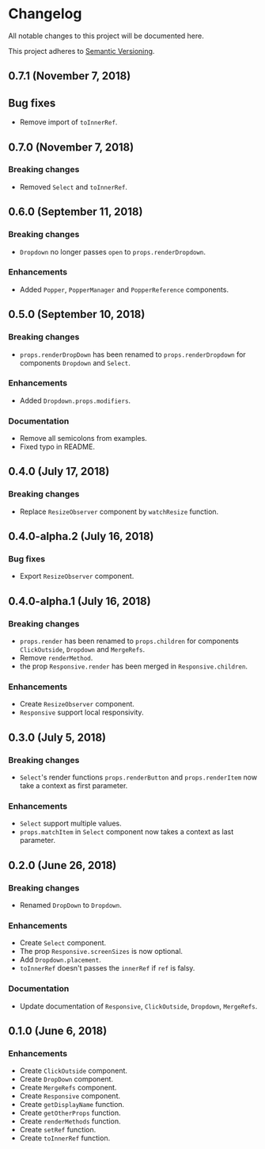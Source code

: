 <!--
  When editing this file keep in mind to:
  * Prefer clear English sentences to short abbreviations.
  * Keep the sections sorted in the same order:
    1. Breaking changes
    2. Enhancements
    3. Bug fixes
    4. Documentation
  * Put all unreleased changes in the top level "Unreleased" section.
-->

# Changelog

All notable changes to this project will be documented here.

This project adheres to [Semantic Versioning](http://semver.org/spec/v2.0.0.html).

## 0.7.1 (November 7, 2018)

## Bug fixes

- Remove import of `toInnerRef`.

## 0.7.0 (November 7, 2018)

### Breaking changes

- Removed `Select` and `toInnerRef`.

## 0.6.0 (September 11, 2018)

### Breaking changes

- `Dropdown` no longer passes `open` to `props.renderDropdown`.

### Enhancements

- Added `Popper`, `PopperManager` and `PopperReference` components.

## 0.5.0 (September 10, 2018)

### Breaking changes

- `props.renderDropDown` has been renamed to `props.renderDropdown` for components `Dropdown` and `Select`.

### Enhancements

- Added `Dropdown.props.modifiers`.

### Documentation

- Remove all semicolons from examples.
- Fixed typo in README.

## 0.4.0 (July 17, 2018)

### Breaking changes

- Replace `ResizeObserver` component by `watchResize` function.

## 0.4.0-alpha.2 (July 16, 2018)

### Bug fixes

- Export `ResizeObserver` component.

## 0.4.0-alpha.1 (July 16, 2018)

### Breaking changes

- `props.render` has been renamed to `props.children` for components `ClickOutside`, `Dropdown` and `MergeRefs`.
- Remove `renderMethod`.
- the prop `Responsive.render` has been merged in `Responsive.children`.

### Enhancements

- Create `ResizeObserver` component.
- `Responsive` support local responsivity.

## 0.3.0 (July 5, 2018)

### Breaking changes

- `Select`'s render functions `props.renderButton` and `props.renderItem` now take a context as first parameter.

### Enhancements

- `Select` support multiple values.
- `props.matchItem` in `Select` component now takes a context as last parameter.

## 0.2.0 (June 26, 2018)

### Breaking changes

- Renamed `DropDown` to `Dropdown`.

### Enhancements

- Create `Select` component.
- The prop `Responsive.screenSizes` is now optional.
- Add `Dropdown.placement`.
- `toInnerRef` doesn't passes the `innerRef` if `ref` is falsy.

### Documentation

- Update documentation of `Responsive`, `ClickOutside`, `Dropdown`, `MergeRefs`.

## 0.1.0 (June 6, 2018)

### Enhancements

- Create `ClickOutside` component.
- Create `DropDown` component.
- Create `MergeRefs` component.
- Create `Responsive` component.
- Create `getDisplayName` function.
- Create `getOtherProps` function.
- Create `renderMethods` function.
- Create `setRef` function.
- Create `toInnerRef` function.
